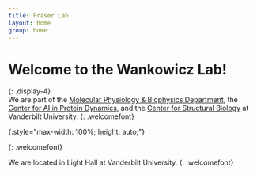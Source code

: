 ```yaml
---
title: Fraser Lab
layout: home
group: home
---
```


# Welcome to the Wankowicz Lab!
{: .display-4}
<br>
We are part of the [Molecular Physiology & Biophysics Department](https://medschool.vanderbilt.edu/mpb/), the [Center for AI in Protein Dynamics](https://www.ai-proteindynamics.org/), and the [Center for Structural Biology](https://www.vanderbilt.edu/csb/) at Vanderbilt University.
{: .welcomefont}

![](){:style="max-width: 100%; height: auto;"}


{: .welcomefont}

We are located in Light Hall at Vanderbilt University.
{: .welcomefont}
